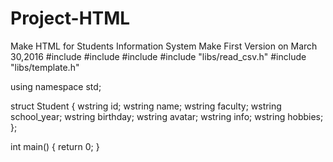 # Project-HTML
Make HTML for Students Information System
Make First Version on March 30,2016
#include <iostream>
#include <string>
#include <cctype>
#include "libs/read_csv.h"
#include "libs/template.h"

using namespace std;

struct Student
{
	wstring id;
	wstring name;
	wstring faculty;
	wstring school_year;
	wstring birthday;
	wstring avatar;
	wstring info;
	wstring hobbies;
};

int main()
{
	return 0;
}
